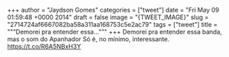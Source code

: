 
+++
author = "Jaydson Gomes"
categories = ["tweet"]
date = "Fri May 09 01:59:48 +0000 2014"
draft = false
image = "{TWEET_IMAGE}"
slug = "2714724af6667082ba58a311aa168753c5e2ac79"
tags = ["tweet"]
title = """Demorei pra entender essa..."""
+++
Demorei pra entender essa banda, mas o som do Apanhador Só é, no mínimo, interessante. https://t.co/R6A5NBxH3Y
